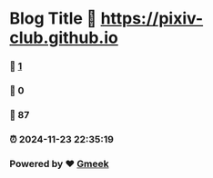 # Blog Title :link: https://pixiv-club.github.io 
### :page_facing_up: [1](https://pixiv-club.github.io/tag.html) 
### :speech_balloon: 0 
### :hibiscus: 87 
### :alarm_clock: 2024-11-23 22:35:19 
### Powered by :heart: [Gmeek](https://github.com/Meekdai/Gmeek)
